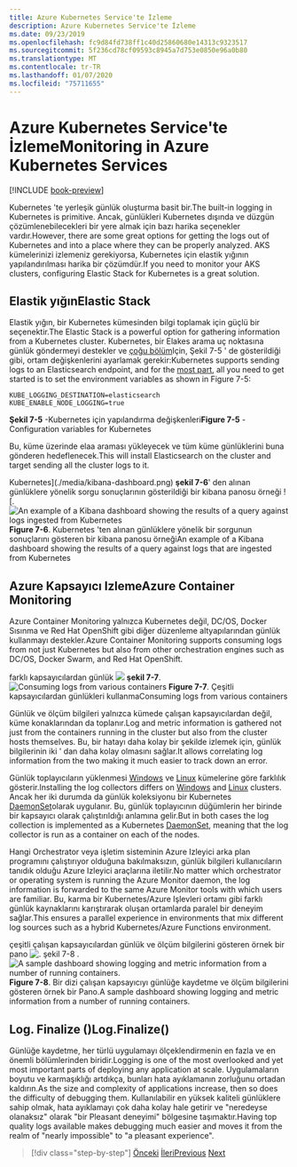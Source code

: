 ```yaml
---
title: Azure Kubernetes Service'te İzleme
description: Azure Kubernetes Service'te İzleme
ms.date: 09/23/2019
ms.openlocfilehash: fc9d84fd738ff1c40d25860680e14313c9323517
ms.sourcegitcommit: 5f236cd78cf09593c8945a7d753e0850e96a0b80
ms.translationtype: MT
ms.contentlocale: tr-TR
ms.lasthandoff: 01/07/2020
ms.locfileid: "75711655"
---
```

# <a name="monitoring-in-azure-kubernetes-services"></a><span data-ttu-id="c0ef1-103">Azure Kubernetes Service'te İzleme</span><span class="sxs-lookup"><span data-stu-id="c0ef1-103">Monitoring in Azure Kubernetes Services</span></span>

[!INCLUDE [book-preview](../../../includes/book-preview.md)]

<span data-ttu-id="c0ef1-104">Kubernetes 'te yerleşik günlük oluşturma basit bir.</span><span class="sxs-lookup"><span data-stu-id="c0ef1-104">The built-in logging in Kubernetes is primitive.</span></span> <span data-ttu-id="c0ef1-105">Ancak, günlükleri Kubernetes dışında ve düzgün çözümlenebilecekleri bir yere almak için bazı harika seçenekler vardır.</span><span class="sxs-lookup"><span data-stu-id="c0ef1-105">However, there are some great options for getting the logs out of Kubernetes and into a place where they can be properly analyzed.</span></span> <span data-ttu-id="c0ef1-106">AKS kümelerinizi izlemeniz gerekiyorsa, Kubernetes için elastik yığının yapılandırılması harika bir çözümdür.</span><span class="sxs-lookup"><span data-stu-id="c0ef1-106">If you need to monitor your AKS clusters, configuring Elastic Stack for Kubernetes is a great solution.</span></span>

## <a name="elastic-stack"></a><span data-ttu-id="c0ef1-107">Elastik yığın</span><span class="sxs-lookup"><span data-stu-id="c0ef1-107">Elastic Stack</span></span>

<span data-ttu-id="c0ef1-108">Elastik yığın, bir Kubernetes kümesinden bilgi toplamak için güçlü bir seçenektir.</span><span class="sxs-lookup"><span data-stu-id="c0ef1-108">The Elastic Stack is a powerful option for gathering information from a Kubernetes cluster.</span></span> <span data-ttu-id="c0ef1-109">Kubernetes, bir Elakes arama uç noktasına günlük göndermeyi destekler ve [çoğu bölüm](https://kubernetes.io/docs/tasks/debug-application-cluster/logging-elasticsearch-kibana/)Için, Şekil 7-5 ' de gösterildiği gibi, ortam değişkenlerini ayarlamak gerekir:</span><span class="sxs-lookup"><span data-stu-id="c0ef1-109">Kubernetes supports sending logs to an Elasticsearch endpoint, and for the [most part](https://kubernetes.io/docs/tasks/debug-application-cluster/logging-elasticsearch-kibana/), all you need to get started is to set the environment variables as shown in Figure 7-5:</span></span>

```kubernetes
KUBE_LOGGING_DESTINATION=elasticsearch
KUBE_ENABLE_NODE_LOGGING=true
```

<span data-ttu-id="c0ef1-110">**Şekil 7-5** -Kubernetes için yapılandırma değişkenleri</span><span class="sxs-lookup"><span data-stu-id="c0ef1-110">**Figure 7-5** - Configuration variables for Kubernetes</span></span>

<span data-ttu-id="c0ef1-111">Bu, küme üzerinde elaa araması yükleyecek ve tüm küme günlüklerini buna gönderen hedeflenecek.</span><span class="sxs-lookup"><span data-stu-id="c0ef1-111">This will install Elasticsearch on the cluster and target sending all the cluster logs to it.</span></span>

<span data-ttu-id="c0ef1-112">Kubernetes](./media/kibana-dashboard.png)
**şekil 7-6**' den alınan günlüklere yönelik sorgu sonuçlarının gösterildiği bir kibana panosu örneği ![.</span><span class="sxs-lookup"><span data-stu-id="c0ef1-112">![An example of a Kibana dashboard showing the results of a query against logs ingested from Kubernetes](./media/kibana-dashboard.png)
**Figure 7-6**.</span></span> <span data-ttu-id="c0ef1-113">Kubernetes 'ten alınan günlüklere yönelik bir sorgunun sonuçlarını gösteren bir kibana panosu örneği</span><span class="sxs-lookup"><span data-stu-id="c0ef1-113">An example of a Kibana dashboard showing the results of a query against logs that are ingested from Kubernetes</span></span>

## <a name="azure-container-monitoring"></a><span data-ttu-id="c0ef1-114">Azure Kapsayıcı Izleme</span><span class="sxs-lookup"><span data-stu-id="c0ef1-114">Azure Container Monitoring</span></span>

<span data-ttu-id="c0ef1-115">Azure Container Monitoring yalnızca Kubernetes değil, DC/OS, Docker Sısınma ve Red Hat OpenShift gibi diğer düzenleme altyapılarından günlük kullanmayı destekler.</span><span class="sxs-lookup"><span data-stu-id="c0ef1-115">Azure Container Monitoring supports consuming logs from not just Kubernetes but also from other orchestration engines such as DC/OS, Docker Swarm, and Red Hat OpenShift.</span></span>

<span data-ttu-id="c0ef1-116">farklı kapsayıcılardan günlük ![](./media/containers-diagram.png)
**şekil 7-7**.</span><span class="sxs-lookup"><span data-stu-id="c0ef1-116">![Consuming logs from various containers](./media/containers-diagram.png)
**Figure 7-7**.</span></span>  <span data-ttu-id="c0ef1-117">Çeşitli kapsayıcılardan günlükleri kullanma</span><span class="sxs-lookup"><span data-stu-id="c0ef1-117">Consuming logs from various containers</span></span>

<span data-ttu-id="c0ef1-118">Günlük ve ölçüm bilgileri yalnızca kümede çalışan kapsayıcılardan değil, küme konaklarından da toplanır.</span><span class="sxs-lookup"><span data-stu-id="c0ef1-118">Log and metric information is gathered not just from the containers running in the cluster but also from the cluster hosts themselves.</span></span> <span data-ttu-id="c0ef1-119">Bu, bir hatayı daha kolay bir şekilde izlemek için, günlük bilgilerinin iki ' dan daha kolay olmasını sağlar.</span><span class="sxs-lookup"><span data-stu-id="c0ef1-119">It allows correlating log information from the two making it much easier to track down an error.</span></span>

<span data-ttu-id="c0ef1-120">Günlük toplayıcıların yüklenmesi [Windows](https://docs.microsoft.com/azure/azure-monitor/insights/containers#configure-a-log-analytics-windows-agent-for-kubernetes) ve [Linux](https://docs.microsoft.com/azure/azure-monitor/insights/containers#configure-a-log-analytics-linux-agent-for-kubernetes) kümelerine göre farklılık gösterir.</span><span class="sxs-lookup"><span data-stu-id="c0ef1-120">Installing the log collectors differs on [Windows](https://docs.microsoft.com/azure/azure-monitor/insights/containers#configure-a-log-analytics-windows-agent-for-kubernetes) and [Linux](https://docs.microsoft.com/azure/azure-monitor/insights/containers#configure-a-log-analytics-linux-agent-for-kubernetes) clusters.</span></span> <span data-ttu-id="c0ef1-121">Ancak her iki durumda da günlük koleksiyonu bir Kubernetes [DaemonSet](https://kubernetes.io/docs/concepts/workloads/controllers/daemonset/)olarak uygulanır. Bu, günlük toplayıcının düğümlerin her birinde bir kapsayıcı olarak çalıştırıldığı anlamına gelir.</span><span class="sxs-lookup"><span data-stu-id="c0ef1-121">But in both cases the log collection is implemented as a Kubernetes [DaemonSet](https://kubernetes.io/docs/concepts/workloads/controllers/daemonset/), meaning that the log collector is run as a container on each of the nodes.</span></span>

<span data-ttu-id="c0ef1-122">Hangi Orchestrator veya işletim sisteminin Azure Izleyici arka plan programını çalıştırıyor olduğuna bakılmaksızın, günlük bilgileri kullanıcıların tanıdık olduğu Azure Izleyici araçlarına iletilir.</span><span class="sxs-lookup"><span data-stu-id="c0ef1-122">No matter which orchestrator or operating system is running the Azure Monitor daemon, the log information is forwarded to the same Azure Monitor tools with which users are familiar.</span></span> <span data-ttu-id="c0ef1-123">Bu, karma bir Kubernetes/Azure Işlevleri ortamı gibi farklı günlük kaynaklarını karıştırarak oluşan ortamlarda paralel bir deneyim sağlar.</span><span class="sxs-lookup"><span data-stu-id="c0ef1-123">This ensures a parallel experience in environments that mix different log sources such as a hybrid Kubernetes/Azure Functions environment.</span></span>

<span data-ttu-id="c0ef1-124">çeşitli çalışan kapsayıcılardan günlük ve ölçüm bilgilerini gösteren örnek bir pano ![. **şekil 7-8**](./media/containers-dashboard.png)
.</span><span class="sxs-lookup"><span data-stu-id="c0ef1-124">![A sample dashboard showing logging and metric information from a number of running containers.](./media/containers-dashboard.png)
**Figure 7-8**.</span></span> <span data-ttu-id="c0ef1-125">Bir dizi çalışan kapsayıcıyı günlüğe kaydetme ve ölçüm bilgilerini gösteren örnek bir Pano.</span><span class="sxs-lookup"><span data-stu-id="c0ef1-125">A sample dashboard showing logging and metric information from a number of running containers.</span></span>

## <a name="logfinalize"></a><span data-ttu-id="c0ef1-126">Log. Finalize ()</span><span class="sxs-lookup"><span data-stu-id="c0ef1-126">Log.Finalize()</span></span>

<span data-ttu-id="c0ef1-127">Günlüğe kaydetme, her türlü uygulamayı ölçeklendirmenin en fazla ve en önemli bölümlerinden biridir.</span><span class="sxs-lookup"><span data-stu-id="c0ef1-127">Logging is one of the most overlooked and yet most important parts of deploying any application at scale.</span></span> <span data-ttu-id="c0ef1-128">Uygulamaların boyutu ve karmaşıklığı artdıkça, bunları hata ayıklamanın zorluğunu ortadan kaldırın.</span><span class="sxs-lookup"><span data-stu-id="c0ef1-128">As the size and complexity of applications increase, then so does the difficulty of debugging them.</span></span> <span data-ttu-id="c0ef1-129">Kullanılabilir en yüksek kaliteli günlüklere sahip olmak, hata ayıklamayı çok daha kolay hale getirir ve "neredeyse olanaksız" olarak "bir Pleasant deneyimi" bölgesine taşımaktır.</span><span class="sxs-lookup"><span data-stu-id="c0ef1-129">Having top quality logs available makes debugging much easier and moves it from the realm of "nearly impossible" to "a pleasant experience".</span></span>

>[!div class="step-by-step"]
><span data-ttu-id="c0ef1-130">[Önceki](logging-with-elastic-stack.md)
>[İleri](azure-monitor.md)</span><span class="sxs-lookup"><span data-stu-id="c0ef1-130">[Previous](logging-with-elastic-stack.md)
[Next](azure-monitor.md)</span></span>
